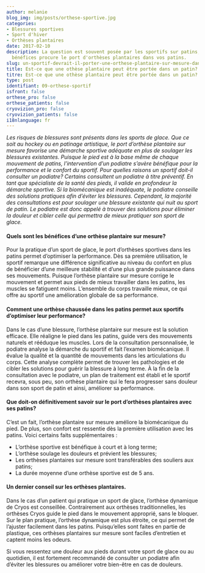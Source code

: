 ```yaml
---
author: melanie
blog_img: img/posts/orthese-sportive.jpg
categories:
- Blessures sportives
- Sport d'hiver
- Orthèses plantaires
date: 2017-02-10
description: La question est souvent posée par les sportifs sur patins; apprenez quels
  bénéfices procure le port d'orthèses plantaires dans vos patins.
slug: un-sportif-devrait-il-porter-une-orthese-plantaire-sur-mesure-dans-ses-patins/
title: Est-ce que une othèse plantaire peut être portée dans un patin? - Cryos Technologies
titre: Est-ce que une othèse plantaire peut être portée dans un patin?
type: post
identifiant: 09-orthese-sportif
isfront: false
orthese_pro: false
orthese_patients: false
cryovizion_pro: false
cryovizion_patients: false
i18nlanguage: fr
---
```


*Les risques de blessures sont présents dans les sports de glace. Que ce soit au hockey ou en patinage artistique, le port d’orthèse plantaire sur mesure favorise une démarche sportive adéquate en plus de soulager les blessures existantes. Puisque le pied est à la base même de chaque mouvement de patins, l’intervention d’un podiatre s’avère bénéfique pour la performance et le confort du sportif. Pour quelles raisons un sportif doit-il consulter un podiatre? Certains consultent un podiatre à titre préventif. En tant que spécialiste de la santé des pieds, il valide en profondeur la démarche sportive. Si la biomécanique est inadéquate, le podiatre conseille des solutions pratiques afin d’éviter les blessures. Cependant, la majorité des consultations est pour soulager une blessure existante qui nuit au sport de patin. Le podiatre est donc appelé à trouver des solutions pour éliminer la douleur et cibler celle qui permettra de mieux pratiquer son sport de glace.*

#### Quels sont les bénéfices d’une orthèse plantaire sur mesure?

Pour la pratique d’un sport de glace, le port d’orthèses sportives dans les patins permet d’optimiser la performance. Dès sa première utilisation, le sportif remarque une différence significative au niveau du confort en plus de bénéficier d’une meilleure stabilité et d’une plus grande puissance dans ses mouvements. Puisque l’orthèse plantaire sur mesure corrige le mouvement et permet aux pieds de mieux travailler dans les patins, les muscles se fatiguent moins. L’ensemble du corps travaille mieux, ce qui offre au sportif une amélioration globale de sa performance.

#### Comment une orthèse chaussée dans les patins permet aux sportifs d’optimiser leur performance?

Dans le cas d’une blessure, l’orthèse plantaire sur mesure est la solution efficace. Elle réaligne le pied dans les patins, guide vers des mouvements naturels et rééduque les muscles. Lors de la consultation personnalisée, le podiatre analyse la démarche du sportif et fait l’examen biomécanique. Il évalue la qualité et la quantité de mouvements dans les articulations du corps. Cette analyse complète permet de trouver les pathologies et de cibler les solutions pour guérir la blessure à long terme. À la fin de la consultation avec le podiatre, un plan de traitement est établi et le sportif recevra, sous peu, son orthèse plantaire qui le fera progresser sans douleur dans son sport de patin et ainsi, améliorer sa performance.

#### Que doit-on définitivement savoir sur le port d’orthèses plantaires avec ses patins?

C’est un fait, l’orthèse plantaire sur mesure améliore la biomécanique du pied. De plus, son confort est ressentie dès la première utilisation avec les patins. Voici certains faits supplémentaires :

- L’orthèse sportive est bénéfique à court et à long terme;
- L’orthèse soulage les douleurs et prévient les blessures;
- Les orthèses plantaires sur mesure sont transférables des souliers aux patins;
- La durée moyenne d’une orthèse sportive est de 5 ans.

#### Un dernier conseil sur les orthèses plantaires.

Dans le cas d’un patient qui pratique un sport de glace, l’orthèse dynamique de Cryos est conseillée. Contrairement aux orthèses traditionnelles, les orthèses Cryos guide le pied dans le mouvement approprié, sans le bloquer. Sur le plan pratique, l’orthèse dynamique est plus étroite, ce qui permet de l’ajuster facilement dans les patins. Puisqu’elles sont faites en partie de plastique, ces orthèses plantaires sur mesure sont faciles d’entretien et captent moins les odeurs.

Si vous ressentez une douleur aux pieds durant votre sport de glace ou au quotidien, il est fortement recommandé de consulter un podiatre afin d’éviter les blessures ou améliorer votre bien-être en cas de douleurs.